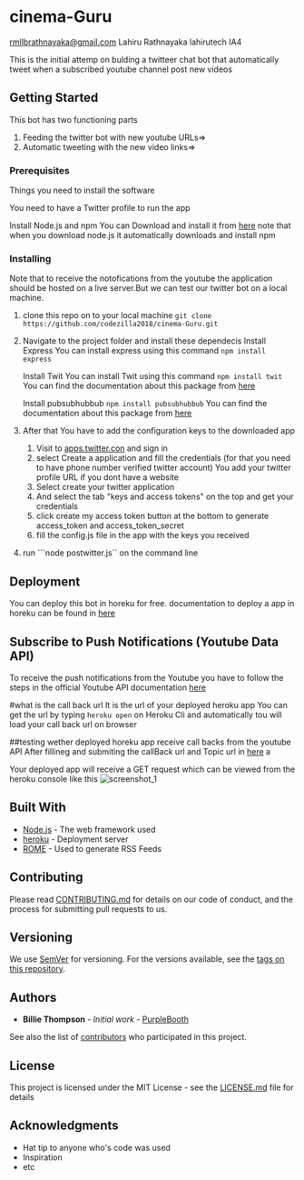 # cinema-Guru
rmllbrathnayaka@gmail.com Lahiru Rathnayaka lahirutech IA4

This is the initial attemp on bulding a twitteer chat bot that automatically tweet when a subscribed youtube channel post new videos
## Getting Started
This bot has two functioning parts
1. Feeding the twitter bot with new youtube URLs=>
2. Automatic tweeting with the new video links=> 

### Prerequisites
Things you need to install the software 

You need to have a Twitter profile to run the app

Install Node.js and npm
You can Download and install it from [here](https://nodejs.org/en/)
note that when you download node.js it automatically downloads and install npm

### Installing
Note that to receive the notofications from the youtube the application should be hosted on a live server.But we can test our twitter bot on a local machine.

1. clone this repo on to your local machine
```git clone https://github.com/codezilla2018/cinema-Guru.git```

2. Navigate to the project folder and install these dependecis
    Install Express
    You can install express using this command
    ```npm install express```

    Install Twit
    You can install Twit using this command 
    ```npm install twit```
    You can find the documentation about this package from [here](https://www.npmjs.com/package/twit)

    Install pubsubhubbub
    ```npm install pubsubhubbub```
You can find the documentation about this package from [here](https://www.npmjs.com/package/pubsubhubbub)

3. After that You have to add the configuration keys to the downloaded app
    1. Visit to [apps.twitter.con](https://apps.twitter.com) and sign in
    2. select Create a application and fill the credentials (for that you need to have phone number verified twitter account)
    You add your twitter profile URL if you dont have a website
    3. Select create your twitter application
    4. And select the tab "keys and access tokens" on the top and get your credentials
    5. click create my access token button at the bottom to generate access_token and access_token_secret
    6. fill the config.js file in the app with the keys you received

4. run ```node postwitter.js`` on the command line

## Deployment

You can deploy this bot in horeku for free.
documentation to deploy a app in horeku can be found in [here](https://devcenter.heroku.com/articles/getting-started-with-nodejs#introduction) 

## Subscribe to Push Notifications (Youtube Data API)
To receive the push notifications from the Youtube you have to follow the steps in the official Youtube API documentation [here](https://developers.google.com/youtube/v3/guides/push_notifications) 

#what is the call back url
It is the url of your deployed heroku app
You can get the url by typing ```heroku open``` on Heroku Cli
and automatically tou will load your call back url on browser

##testing wether deployed horeku app receive call backs from the youtube API
After fillineg and submiting the callBack url and Topic url in [here](https://pubsubhubbub.appspot.com/subscribe) a

Your deployed app will receive a GET request which can be viewed from the heroku console
like this
![screenshot_1](https://user-images.githubusercontent.com/19344653/40498277-361e4f94-5f9c-11e8-908e-0802a078f01b.jpg)


## Built With

* [Node.js](https://nodejs.org/en/) - The web framework used
* [heroku](https://heroku.com) - Deployment server
* [ROME](https://rometools.github.io/rome/) - Used to generate RSS Feeds

## Contributing

Please read [CONTRIBUTING.md](https://gist.github.com/PurpleBooth/b24679402957c63ec426) for details on our code of conduct, and the process for submitting pull requests to us.

## Versioning

We use [SemVer](http://semver.org/) for versioning. For the versions available, see the [tags on this repository](https://github.com/your/project/tags). 

## Authors

* **Billie Thompson** - *Initial work* - [PurpleBooth](https://github.com/PurpleBooth)

See also the list of [contributors](https://github.com/your/project/contributors) who participated in this project.

## License

This project is licensed under the MIT License - see the [LICENSE.md](LICENSE.md) file for details

## Acknowledgments

* Hat tip to anyone who's code was used
* Inspiration
* etc

